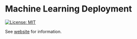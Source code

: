 # Machine Learning Deployment

<p>
<a href="LICENSE"><img src="https://img.shields.io/badge/License-MIT-yellow.svg" alt="License: MIT"></a>
</p>

See [website](https://adaickalavan.github.io/portfolio/machine_learning_deployment/) for information.

